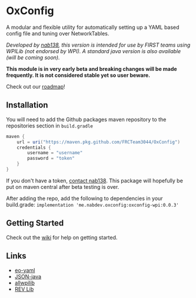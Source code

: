# OxConfig
A modular and flexible utility for automatically setting up a YAML based config file and tuning over NetworkTables.

_Developed by [nab138](https://github.com/nab138), this version is intended for use by FIRST teams using WPILib (not endorsed by WPI). A standard java version is also available (will be coming soon)._

**This module is in very early beta and breaking changes will be made frequently. It is not considered stable yet so user beware.**

Check out our [roadmap](https://github.com/FRCTeam3044/OxConfig/blob/main/ROADMAP.md)!

## Installation
You will need to add the Github packages maven repository to the repositories section in `build.gradle`
```gradle
maven {
    url = uri("https://maven.pkg.github.com/FRCTeam3044/OxConfig")
    credentials {
        username = "username"
        password = "token"
    }
}
```
If you don't have a token, [contact nab138](mailto:nab@nabdev.me). This package will hopefully be put on maven central after beta testing is over.

After adding the repo, add the following to dependencies in your build.grade:
`implementation 'me.nabdev.oxconfig:oxconfig-wpi:0.0.3'`

## Getting Started
Check out the [wiki](https://github.com/FRCTeam3044/OxConfig/wiki) for help on getting started.

## Links
- [eo-yaml](https://github.com/decorators-squad/eo-yaml)
- [JSON-java](https://github.com/stleary/JSON-java)
- [allwpilib](https://github.com/wpilibsuite/allwpilib)
- [REV Lib](https://docs.revrobotics.com/sparkmax/software-resources/spark-max-api-information)
